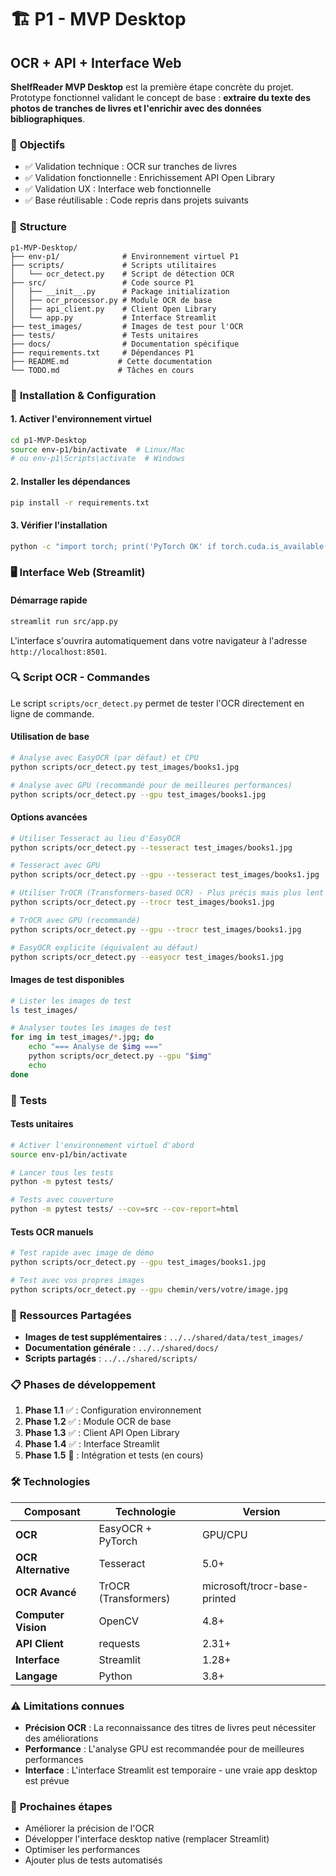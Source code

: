 # 🏗️ **P1 - MVP Desktop**
## OCR + API + Interface Web

**ShelfReader MVP Desktop** est la première étape concrète du projet. Prototype fonctionnel validant le concept de base : **extraire du texte des photos de tranches de livres et l'enrichir avec des données bibliographiques**.

### 🎯 **Objectifs**
- ✅ Validation technique : OCR sur tranches de livres
- ✅ Validation fonctionnelle : Enrichissement API Open Library
- ✅ Validation UX : Interface web fonctionnelle
- ✅ Base réutilisable : Code repris dans projets suivants

### 📁 **Structure**
```
p1-MVP-Desktop/
├── env-p1/              # Environnement virtuel P1
├── scripts/             # Scripts utilitaires
│   └── ocr_detect.py    # Script de détection OCR
├── src/                 # Code source P1
│   ├── __init__.py      # Package initialization
│   ├── ocr_processor.py # Module OCR de base
│   ├── api_client.py    # Client Open Library
│   └── app.py           # Interface Streamlit
├── test_images/         # Images de test pour l'OCR
├── tests/               # Tests unitaires
├── docs/                # Documentation spécifique
├── requirements.txt     # Dépendances P1
├── README.md           # Cette documentation
└── TODO.md             # Tâches en cours
```

### 🚀 **Installation & Configuration**

#### 1. Activer l'environnement virtuel
```bash
cd p1-MVP-Desktop
source env-p1/bin/activate  # Linux/Mac
# ou env-p1\Scripts\activate  # Windows
```

#### 2. Installer les dépendances
```bash
pip install -r requirements.txt
```

#### 3. Vérifier l'installation
```bash
python -c "import torch; print('PyTorch OK' if torch.cuda.is_available() else 'PyTorch OK (CPU only)')"
```

### 🖥️ **Interface Web (Streamlit)**

#### Démarrage rapide
```bash
streamlit run src/app.py
```

L'interface s'ouvrira automatiquement dans votre navigateur à l'adresse `http://localhost:8501`.

### 🔍 **Script OCR - Commandes**

Le script `scripts/ocr_detect.py` permet de tester l'OCR directement en ligne de commande.

#### Utilisation de base
```bash
# Analyse avec EasyOCR (par défaut) et CPU
python scripts/ocr_detect.py test_images/books1.jpg

# Analyse avec GPU (recommandé pour de meilleures performances)
python scripts/ocr_detect.py --gpu test_images/books1.jpg
```

#### Options avancées
```bash
# Utiliser Tesseract au lieu d'EasyOCR
python scripts/ocr_detect.py --tesseract test_images/books1.jpg

# Tesseract avec GPU
python scripts/ocr_detect.py --gpu --tesseract test_images/books1.jpg

# Utiliser TrOCR (Transformers-based OCR) - Plus précis mais plus lent
python scripts/ocr_detect.py --trocr test_images/books1.jpg

# TrOCR avec GPU (recommandé)
python scripts/ocr_detect.py --gpu --trocr test_images/books1.jpg

# EasyOCR explicite (équivalent au défaut)
python scripts/ocr_detect.py --easyocr test_images/books1.jpg
```

#### Images de test disponibles
```bash
# Lister les images de test
ls test_images/

# Analyser toutes les images de test
for img in test_images/*.jpg; do
    echo "=== Analyse de $img ==="
    python scripts/ocr_detect.py --gpu "$img"
    echo
done
```

### 🧪 **Tests**

#### Tests unitaires
```bash
# Activer l'environnement virtuel d'abord
source env-p1/bin/activate

# Lancer tous les tests
python -m pytest tests/

# Tests avec couverture
python -m pytest tests/ --cov=src --cov-report=html
```

#### Tests OCR manuels
```bash
# Test rapide avec image de démo
python scripts/ocr_detect.py --gpu test_images/books1.jpg

# Test avec vos propres images
python scripts/ocr_detect.py --gpu chemin/vers/votre/image.jpg
```

### 🔗 **Ressources Partagées**

- **Images de test supplémentaires** : `../../shared/data/test_images/`
- **Documentation générale** : `../../shared/docs/`
- **Scripts partagés** : `../../shared/scripts/`

### 📋 **Phases de développement**

1. **Phase 1.1** ✅ : Configuration environnement
2. **Phase 1.2** ✅ : Module OCR de base
3. **Phase 1.3** ✅ : Client API Open Library
4. **Phase 1.4** ✅ : Interface Streamlit
5. **Phase 1.5** 🔄 : Intégration et tests (en cours)

### 🛠️ **Technologies**

| Composant | Technologie | Version |
|-----------|-------------|---------|
| **OCR** | EasyOCR + PyTorch | GPU/CPU |
| **OCR Alternative** | Tesseract | 5.0+ |
| **OCR Avancé** | TrOCR (Transformers) | microsoft/trocr-base-printed |
| **Computer Vision** | OpenCV | 4.8+ |
| **API Client** | requests | 2.31+ |
| **Interface** | Streamlit | 1.28+ |
| **Langage** | Python | 3.8+ |

### ⚠️ **Limitations connues**

- **Précision OCR** : La reconnaissance des titres de livres peut nécessiter des améliorations
- **Performance** : L'analyse GPU est recommandée pour de meilleures performances
- **Interface** : L'interface Streamlit est temporaire - une vraie app desktop est prévue

### 🚀 **Prochaines étapes**

- Améliorer la précision de l'OCR
- Développer l'interface desktop native (remplacer Streamlit)
- Optimiser les performances
- Ajouter plus de tests automatisés